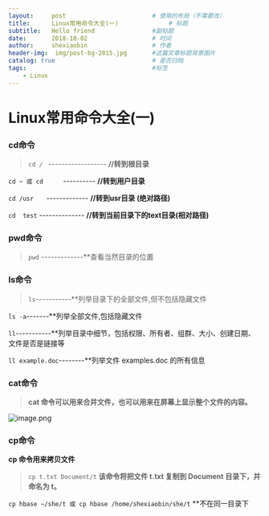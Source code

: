 ```yaml
---
layout:     post   				        # 使用的布局（不需要改）
title:      Linux常用命令大全(一) 				# 标题 
subtitle:   Hello friend                #副标题
date:       2018-10-02 				    # 时间
author:     shexiaobin 				    # 作者
header-img:  img/post-bg-2015.jpg     	#这篇文章标题背景图片
catalog: true 						    # 是否归档
tags:								    #标签
    - Linux
---
```



# Linux常用命令大全(一)
### cd命令
> `cd / `                     ------------------           **//转到根目录**

   `cd ~ 或 cd     `           ----------         **//转到用户目录**
   
   `cd /usr   `                -------------     **//转到usr目录 (绝对路径)**
    
   `cd  test`                --------------          **//转到当前目录下的text目录(相对路径)**

### pwd命令
>`pwd`  -------------**查看当然目录的位置


### ls命令
>`ls`-----------**列举目录下的全部文件,但不包括隐藏文件

`ls -a`-------**列举全部文件,包括隐藏文件

`ll`-----------**列举目录中细节，包括权限、所有者、组群、大小、创建日期、文件是否是链接等

`ll example.doc`--------**列举文件 examples.doc 的所有信息

### cat命令
>**cat 命令可以用来合并文件，也可以用来在屏幕上显示整个文件的内容。**


![image.png](https://upload-images.jianshu.io/upload_images/12269087-4d7a8162692ea829.png?imageMogr2/auto-orient/strip%7CimageView2/2/w/1240)

### cp命令
**cp 命令用来拷贝文件**

>`cp t.txt Document/t`       **该命令将把文件 t.txt 复制到 Document 目录下，并命名为 t。**

`cp hbase ~/she/t 或 cp hbase /home/shexiaobin/she/t`    **不在同一目录下
